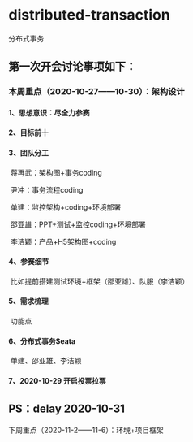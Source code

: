 # distributed-transaction
分布式事务



## 第一次开会讨论事项如下：

### 本周重点（2020-10-27——10-30）：架构设计

#### 1、思想意识：尽全力参赛

#### 2、目标前十
#### 3、团队分工

​		蒋再武：架构图+事务coding

​		尹冲：事务流程coding

​		单建：监控架构+coding+环境部署

​		邵亚雄：PPT+测试+监控coding+环境部署

​		李洁颖：产品+H5架构图+coding

#### 4、参赛细节

​    	比如提前搭建测试环境+框架（邵亚雄）、队服（李洁颖）

#### 5、需求梳理

​		功能点

#### 6、分布式事务Seata

​		单建、邵亚雄、李洁颖

#### 7、2020-10-29 开启投票拉票



## PS：delay 2020-10-31

下周重点（2020-11-2——11-6）：环境+项目框架







